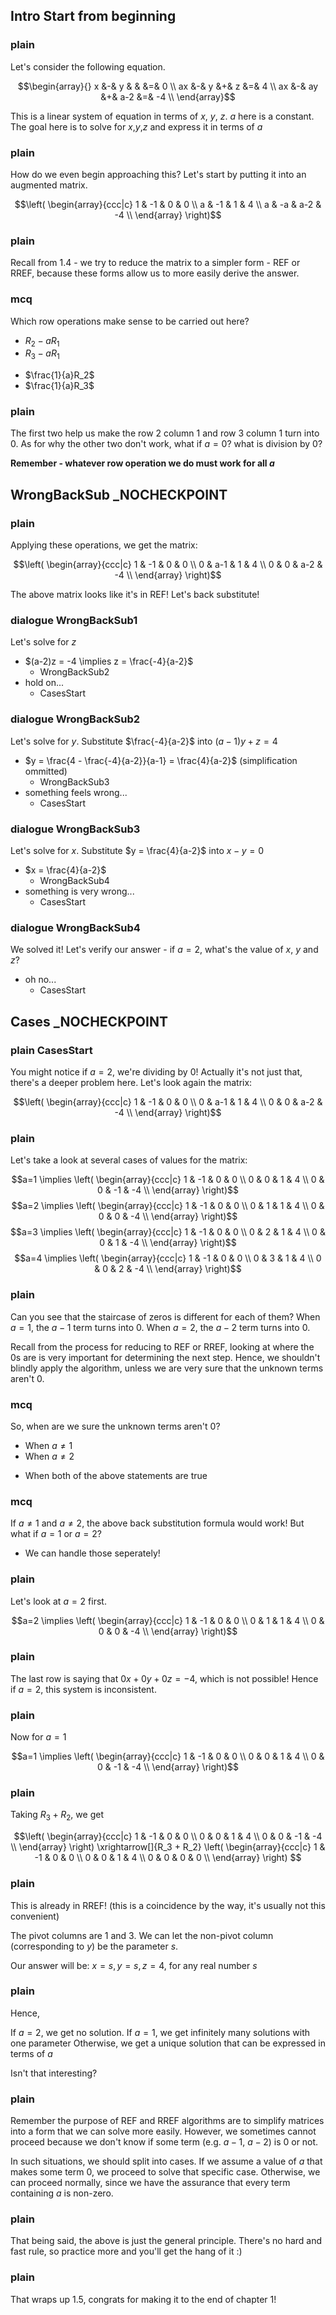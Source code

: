 ## Intro Start from beginning

### plain

Let's consider the following equation. 

$$\begin{array}{}
        x &-&     y & &  &=& 0 \\
        ax &-&    y &+& z &=& 4 \\
        ax &-&    ay &+& a-2 &=& -4 \\
\end{array}$$

This is a linear system of equation in terms of $x$, $y$, $z$. $a$ here is a constant. The goal here is to solve for $x$,$y$,$z$ and express it in terms of $a$

### plain

How do we even begin approaching this? Let's start by putting it into an augmented matrix.

$$\left( 
    \begin{array}{ccc|c}
        1 & -1 & 0 & 0 \\
        a & -1 & 1 & 4 \\
        a & -a & a-2 & -4 \\
    \end{array}
\right)$$

### plain

Recall from 1.4 - we try to reduce the matrix to a simpler form - REF or RREF, because these forms allow us to more easily derive the answer.

### mcq

Which row operations make sense to be carried out here?

* $R_2 - aR_1$
* $R_3 - aR_1$
- $\frac{1}{a}R_2$ 
- $\frac{1}{a}R_3$  

### plain

The first two help us make the row $2$ column $1$ and row $3$ column $1$ turn into $0$. As for why the other two don't work, what if $a=0$? what is division by $0$? 

<strong>Remember - whatever row operation we do must work for all $a$</strong>

## WrongBackSub _NOCHECKPOINT

### plain 

Applying these operations, we get the matrix:

$$\left( 
    \begin{array}{ccc|c}
        1 & -1 & 0 & 0 \\
        0 & a-1 & 1 & 4 \\
        0 & 0 & a-2 & -4 \\
    \end{array}
\right)$$

The above matrix looks like it's in REF! Let's back substitute!

### dialogue WrongBackSub1

Let's solve for $z$

- $(a-2)z = -4 \implies z = \frac{-4}{a-2}$
    - WrongBackSub2
- hold on...
    - CasesStart

### dialogue WrongBackSub2

Let's solve for $y$. Substitute $\frac{-4}{a-2}$ into $(a-1)y + z = 4$

- $y = \frac{4 - \frac{-4}{a-2}}{a-1} = \frac{4}{a-2}$ (simplification ommitted)
    - WrongBackSub3
- something feels wrong...
    - CasesStart

### dialogue WrongBackSub3

Let's solve for $x$. Substitute $y = \frac{4}{a-2}$ into $x-y = 0$

- $x = \frac{4}{a-2}$
    - WrongBackSub4
- something is very wrong...  
    - CasesStart

### dialogue WrongBackSub4

We solved it! Let's verify our answer - if $a=2$, what's the value of $x$, $y$ and $z$?

- oh no...
    - CasesStart

## Cases _NOCHECKPOINT

### plain CasesStart 

You might notice if $a=2$, we're dividing by $0$! Actually it's not just that, there's a deeper problem here. Let's look again the matrix:

$$\left( 
    \begin{array}{ccc|c}
        1 & -1 & 0 & 0 \\
        0 & a-1 & 1 & 4 \\
        0 & 0 & a-2 & -4 \\
    \end{array}
\right)$$

### plain

Let's take a look at several cases of values for the matrix:

$$a=1 \implies \left( 
    \begin{array}{ccc|c}
        1 & -1 & 0 & 0 \\
        0 & 0 & 1 & 4 \\
        0 & 0 & -1 & -4 \\
    \end{array}
\right)$$
$$a=2 \implies \left( 
    \begin{array}{ccc|c}
        1 & -1 & 0 & 0 \\
        0 & 1 & 1 & 4 \\
        0 & 0 & 0 & -4 \\
    \end{array}
\right)$$
$$a=3 \implies \left( 
    \begin{array}{ccc|c}
        1 & -1 & 0 & 0 \\
        0 & 2 & 1 & 4 \\
        0 & 0 & 1 & -4 \\
    \end{array}
\right)$$
$$a=4 \implies \left( 
    \begin{array}{ccc|c}
        1 & -1 & 0 & 0 \\
        0 & 3 & 1 & 4 \\
        0 & 0 & 2 & -4 \\
    \end{array}
\right)$$

### plain

Can you see that the staircase of zeros is different for each of them? When $a=1$, the $a-1$ term turns into $0$. When $a=2$, the $a-2$ term turns into $0$. 

Recall from the process for reducing to REF or RREF, looking at where the $0$s are is very important for determining the next step. Hence, we shouldn't blindly apply the algorithm, unless we are very sure that the unknown terms aren't $0$.

### mcq

So, when are we sure the unknown terms aren't $0$?

- When $a \neq 1$
- When $a \neq 2$
* When both of the above statements are true

### mcq

If $a \neq 1$ and $a\neq 2$, the above back substitution formula would work! But what if $a = 1$ or $a = 2$?

* We can handle those seperately!

### plain

Let's look at $a=2$ first.

$$a=2 \implies \left( 
    \begin{array}{ccc|c}
        1 & -1 & 0 & 0 \\
        0 & 1 & 1 & 4 \\
        0 & 0 & 0 & -4 \\
    \end{array}
\right)$$

### plain

The last row is saying that $0x + 0y + 0z = -4$, which is not possible! Hence if $a=2$, this system is inconsistent.

### plain

Now for $a=1$

$$a=1 \implies \left( 
    \begin{array}{ccc|c}
        1 & -1 & 0 & 0 \\
        0 & 0 & 1 & 4 \\
        0 & 0 & -1 & -4 \\
    \end{array}
\right)$$

### plain

Taking $R_3 + R_2$, we get

$$\left( 
    \begin{array}{ccc|c}
        1 & -1 & 0 & 0 \\
        0 & 0 & 1 & 4 \\
        0 & 0 & -1 & -4 \\
    \end{array}
\right) \xrightarrow[]{R_3 + R_2} 
\left( 
    \begin{array}{ccc|c}
        1 & -1 & 0 & 0 \\
        0 & 0 & 1 & 4 \\
        0 & 0 & 0 & 0 \\
    \end{array}
\right)
$$

### plain

This is already in RREF! (this is a coincidence by the way, it's usually not this convenient)

The pivot columns are $1$ and $3$. We can let the non-pivot column (corresponding to $y$) be the parameter $s$.

Our answer will be: $x = s, y=s, z = 4$, for any real number $s$

### plain
Hence, 

If $a=2$, we get no solution. 
If $a=1$, we get infinitely many solutions with one parameter
Otherwise, we get a unique solution that can be expressed in terms of $a$

Isn't that interesting?


### plain

Remember the purpose of REF and RREF algorithms are to simplify matrices into a form that we can solve more easily. However, we sometimes cannot proceed because we don't know if some term (e.g. $a-1$, $a-2$) is $0$ or not.

In such situations, we should split into cases. If we assume a value of $a$ that makes some term $0$, we proceed to solve that specific case. Otherwise, we can proceed normally, since we have the assurance that every term containing $a$ is non-zero.

### plain

That being said, the above is just the general principle. There's no hard and fast rule, so practice more and you'll get the hang of it :)

### plain

That wraps up 1.5, congrats for making it to the end of chapter 1!


